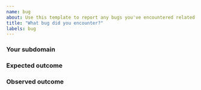 ```yaml
---
name: bug
about: Use this template to report any bugs you've encountered related to the project
title: "What bug did you encounter?"
labels: bug
---
```


### Your subdomain

### Expected outcome

### Observed outcome
